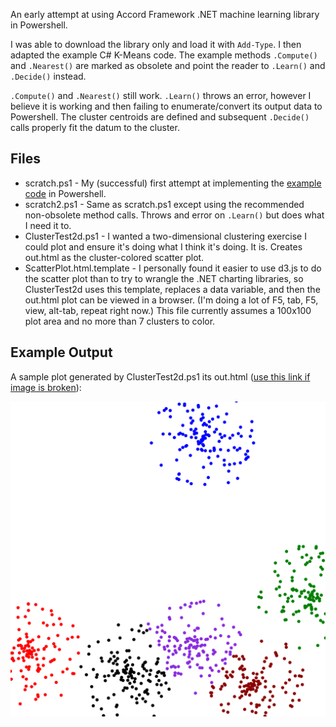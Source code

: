 An early attempt at using Accord Framework .NET machine learning library in Powershell.

I was able to download the library only and load it with `Add-Type`. I then adapted the
example C# K-Means code. The example methods `.Compute()` and `.Nearest()` are marked as
obsolete and point the reader to `.Learn()` and `.Decide()` instead.

`.Compute()` and `.Nearest()` still work. `.Learn()` throws an error, however I believe
it is working and then failing to enumerate/convert its output data to Powershell. The
cluster centroids are defined and subsequent `.Decide()` calls properly fit the datum
to the cluster.

## Files

- scratch.ps1 - My (successful) first attempt at implementing the [example code](http://accord-framework.net/docs/html/T_Accord_MachineLearning_KMeans.htm#ID8RBSection) in Powershell.
- scratch2.ps1 - Same as scratch.ps1 except using the recommended non-obsolete method calls. Throws and error on `.Learn()` but does what I need it to.
- ClusterTest2d.ps1 - I wanted a two-dimensional clustering exercise I could plot and ensure it's doing what I think it's doing. It is. Creates out.html as the cluster-colored scatter plot.
- ScatterPlot.html.template - I personally found it easier to use d3.js to do the scatter plot than to try to wrangle the .NET charting libraries, so ClusterTest2d uses this template, replaces a data variable, and then the out.html plot can be viewed in a browser. (I'm doing a lot of F5, tab, F5, view, alt-tab, repeat right now.) This file currently assumes a 100x100 plot area and no more than 7 clusters to color.

## Example Output

A sample plot generated by ClusterTest2d.ps1 its out.html ([use this link if image is broken](exampleoutput/pskmeans2dtest.svg)):

![Scatter plot with color-coded clusters](exampleoutput/pskmeans2dtest.svg)